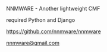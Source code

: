 NNMWARE - Another lightweight CMF

required Python and Django





https://github.com/nnmware/nnmware



nnmware@gmail.com
